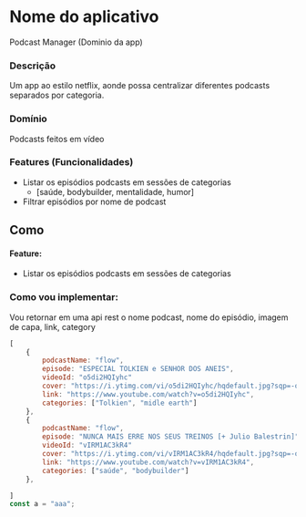 # Nome do aplicativo
Podcast Manager (Dominio da app)

### Descrição
Um app ao estilo netflix, aonde possa centralizar diferentes podcasts separados por categoria.

### Domínio
Podcasts feitos em vídeo

### Features (Funcionalidades)

- Listar os episódios podcasts em sessões de categorias
    - [saúde, bodybuilder, mentalidade, humor]
- Filtrar episódios por nome de podcast

## Como 

#### Feature:
- Listar os episódios podcasts em sessões de categorias

### Como vou implementar:
Vou retornar em uma api rest o nome podcast, nome do episódio, imagem de capa, link, category

```js
[
    {
        podcastName: "flow",
        episode: "ESPECIAL TOLKIEN e SENHOR DOS ANEIS",
        videoId: "o5di2HQIyhc"
        cover: "https://i.ytimg.com/vi/o5di2HQIyhc/hqdefault.jpg?sqp=-oaymwEnCNACELwBSFryq4qpAxkIARUAAIhCGAHYAQHiAQoIGBACGAY4AUAB&rs=AOn4CLA5JkEUCwfomt75f7T88-QoSZI45g",
        link: "https://www.youtube.com/watch?v=o5di2HQIyhc",
        categories: ["Tolkien", "midle earth"]
    },
    {
        podcastName: "flow",
        episode: "NUNCA MAIS ERRE NOS SEUS TREINOS [+ Julio Balestrin]",
        videoId: "vIRM1AC3kR4"
        cover: "https://i.ytimg.com/vi/vIRM1AC3kR4/hqdefault.jpg?sqp=-oaymwEnCNACELwBSFryq4qpAxkIARUAAIhCGAHYAQHiAQoIGBACGAY4AUAB&rs=AOn4CLBJXLsW95xslto0hAzBD6xgcLyUNg",
        link: "https://www.youtube.com/watch?v=vIRM1AC3kR4",
        categories: ["saúde", "bodybuilder"]
    },

]
const a = "aaa";
```